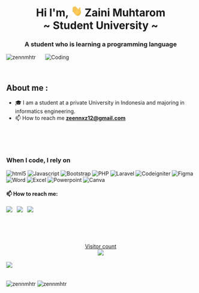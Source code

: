<h1 align="center">Hi I'm, <img src="https://github.com/ABSphreak/ABSphreak/blob/master/gifs/Hi.gif" width="30px" height="30px"> Zaini Muhtarom <br/> ~ Student University ~ </h1>
<h3 align="center">A student who is learning a programming language</h3>
<img align="right" alt="Coding" width="400" src="https://cdn.dribbble.com/users/1162077/screenshots/3848914/programmer.gif"/>

<p align="left"> <img src="https://komarev.com/ghpvc/?username=zennmhtr&label=Profile%20views&color=0e75b6&style=flat" alt="zennmhtr" /> </p>
<br/>

## About me :

- 🎓 I am a student at a private University in Indonesia and majoring in informatics engineering.
- 📫 How to reach me **zeennxz12@gmail.com**
<br/>
<br/>

<br/>

<h3>When I code, I rely on</h3>
<p>
  <img alt="html5" src="https://img.shields.io/badge/-HTML5-E34F26?style=flat-square&logo=html5&logoColor=white" />
  <img alt="Javascript" src="https://img.shields.io/badge/-Javascript-f7df1c?style=flat-square&logo=javascript&logoColor=black" />
  <img alt="Bootstrap" src="https://img.shields.io/badge/-Bootstrap-7953b3?style=flat-square&logo=bootstrap&logoColor=black" />
  <img alt="PHP" src="https://img.shields.io/badge/-PHP-5459ac?style=flat-square&logo=php&logoColor=white" />
  <img alt="Laravel" src="https://img.shields.io/badge/-Laravel-DC3C22?style=flat-square&logo=laravel&logoColor=white" />
  <img alt="Codeigniter" src="https://img.shields.io/badge/-Codeigniter-FB4141?style=flat-square&logo=codeigniter&logoColor=white" />
  <img alt="Figma" src="https://img.shields.io/badge/-Figma-ff2dd1?style=flat-square&logo=figma&logoColor=white" />
  <img alt="Word" src="https://img.shields.io/badge/-Word-093fb4?style=flat-square&logo=microsoftword&logoColor=white" />
  <img alt="Excel" src="https://img.shields.io/badge/-Excel-78c841?style=flat-square&logo=microsoftexcel&logoColor=white" />
  <img alt="Powerpoint" src="https://img.shields.io/badge/-Powerpoint-ea2f14?style=flat-square&logo=microsoftpowerpoint&logoColor=white" />
  <img alt="Canva" src="https://img.shields.io/badge/-Canva-4ed7f1?style=flat-square&logo=canva&logoColor=white" />







 #### 📫 How to reach me:
  
[<img src="https://img.icons8.com/color/48/000000/linkedin.png" width="3.5%"/>](https://www.linkedin.com/in/zennmhtr/)  &nbsp; [<img src="https://img.icons8.com/fluent/48/000000/instagram-new.png" width="3.5%"/>](https://www.instagram.com/zennmhtr/)  &nbsp; <a href="mailto:zainimhtr12@gmail.com"> <img src="https://img.icons8.com/fluent/48/000000/gmail.png" width="3.5%"/>

<br/>
<br/>
<br/>

<p align="center"> 
  Visitor count<br>
  <img src="https://profile-counter.glitch.me/zennmhtr/count.svg" />
</p>
<a href=#><img src="contributions.svg"></a>
<br/>
<br/>

<p align = "left">
  <img src = "https://github-readme-stats.vercel.app/api?username=zennmhtr&show_icons=true&theme=bear" alt="zennmhtr" width = 400>
  <img src = "https://github-readme-streak-stats.herokuapp.com/?user=zennmhtr&theme=dark&hide_border=true" alt="zennmhtr" width = 400>
</p>
